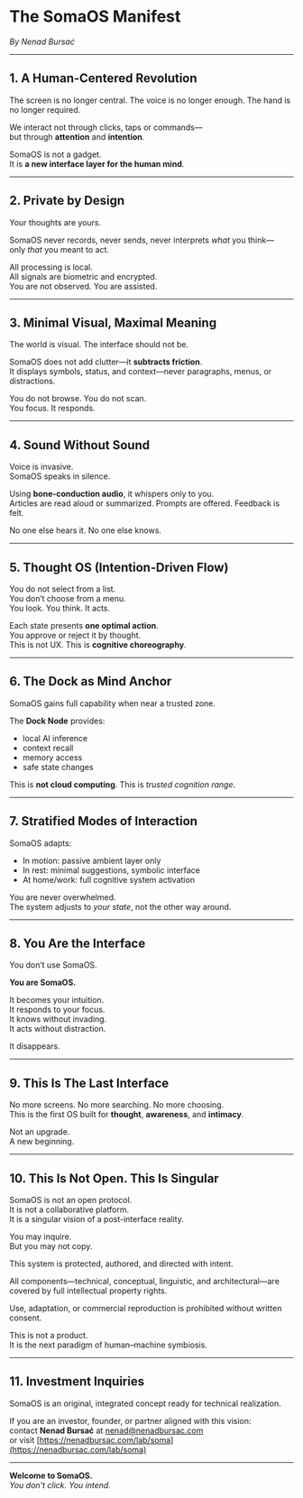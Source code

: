 # The SomaOS Manifest

_By Nenad Bursać_

---

## 1. A Human-Centered Revolution

The screen is no longer central. The voice is no longer enough. The hand is no longer required.

We interact not through clicks, taps or commands—  
but through **attention** and **intention**.

SomaOS is not a gadget.  
It is **a new interface layer for the human mind**.

---

## 2. Private by Design

Your thoughts are yours.

SomaOS never records, never sends, never interprets _what_ you think—  
only _that_ you meant to act.

All processing is local.  
All signals are biometric and encrypted.  
You are not observed. You are assisted.

---

## 3. Minimal Visual, Maximal Meaning

The world is visual. The interface should not be.

SomaOS does not add clutter—it **subtracts friction**.  
It displays symbols, status, and context—never paragraphs, menus, or distractions.

You do not browse. You do not scan.  
You focus. It responds.

---

## 4. Sound Without Sound

Voice is invasive.  
SomaOS speaks in silence.

Using **bone-conduction audio**, it whispers only to you.  
Articles are read aloud or summarized. Prompts are offered. Feedback is felt.

No one else hears it. No one else knows.

---

## 5. Thought OS (Intention-Driven Flow)

You do not select from a list.  
You don’t choose from a menu.  
You look. You think. It acts.

Each state presents **one optimal action**.  
You approve or reject it by thought.  
This is not UX. This is **cognitive choreography**.

---

## 6. The Dock as Mind Anchor

SomaOS gains full capability when near a trusted zone.

The **Dock Node** provides:

- local AI inference  
- context recall  
- memory access  
- safe state changes

This is **not cloud computing**. This is _trusted cognition range_.

---

## 7. Stratified Modes of Interaction

SomaOS adapts:

- In motion: passive ambient layer only  
- In rest: minimal suggestions, symbolic interface  
- At home/work: full cognitive system activation

You are never overwhelmed.  
The system adjusts to _your state_, not the other way around.

---

## 8. You Are the Interface

You don’t use SomaOS.

**You are SomaOS.**

It becomes your intuition.  
It responds to your focus.  
It knows without invading.  
It acts without distraction.

It disappears.

---

## 9. This Is The Last Interface

No more screens. No more searching. No more choosing.  
This is the first OS built for **thought**, **awareness**, and **intimacy**.

Not an upgrade.  
A new beginning.

---

## 10. This Is Not Open. This Is Singular

SomaOS is not an open protocol.  
It is not a collaborative platform.  
It is a singular vision of a post-interface reality.

You may inquire.  
But you may not copy.

This system is protected, authored, and directed with intent.

All components—technical, conceptual, linguistic, and architectural—are covered by full intellectual property rights.

Use, adaptation, or commercial reproduction is prohibited without written consent.

This is not a product.  
It is the next paradigm of human–machine symbiosis.

---

## 11. Investment Inquiries

SomaOS is an original, integrated concept ready for technical realization.

If you are an investor, founder, or partner aligned with this vision:  
contact **Nenad Bursać** at [nenad@nenadbursac.com](mailto:nenad@nenadbursac.com)  
or visit [https://nenadbursac.com/lab/soma](https://nenadbursac.com/lab/soma)

---

**Welcome to SomaOS.**  
_You don't click. You intend._
